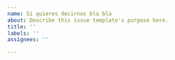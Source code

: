 ```yaml
---
name: Si quieres decirnos bla bla
about: Describe this issue template's purpose here.
title: ''
labels: ''
assignees: ''

---
```



